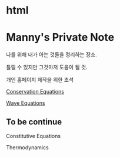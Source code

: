 # html

# Manny's Private Note

나를 위해 내가 아는 것들을 정리하는 장소.

틀릴 수 있지만 그것마저 도움이 될 것.

개인 홈페이지 제작을 위한 초석

[Conservation Equations](https://manny-inman.github.io/html/ConservationEquations.html)

[Wave Equations](https://manny-inman.github.io/html/WaveEquations.html)

## To be continue

Constitutive Equations

Thermodynamics

